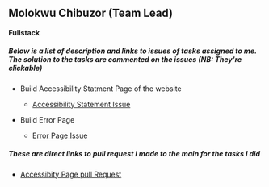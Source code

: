 ## Molokwu Chibuzor (Team Lead)
 __Fullstack__

##### Below is a list of description and links to issues of tasks assigned to me. The solution to the tasks are commented on the issues *(NB: They're clickable)*

* Build Accessibility Statment Page of the website <br>
    - [Accessibility Statement Issue](https://github.com/zuri-training/proj_debtors-team-36/issues/61)
    
* Build Error Page <br>
    - [Error Page Issue](https://github.com/zuri-training/proj_debtors-team-36/issues/62)




##### These are direct links to pull request I made to the main for the tasks I did

* [Accessibity Page pull Request](https://github.com/zuri-training/proj_debtors-team-36/pull/79)



